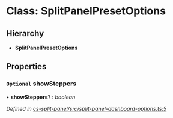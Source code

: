 # Class: SplitPanelPresetOptions

## Hierarchy

* **SplitPanelPresetOptions**

## Properties

### `Optional` showSteppers

• **showSteppers**? : *boolean*

*Defined in [cs-split-panel/src/split-panel-dashboard-options.ts:5](https://github.com/TNOCS/csnext/blob/ec6e73e4/packages/cs-split-panel/src/split-panel-dashboard-options.ts#L5)*
